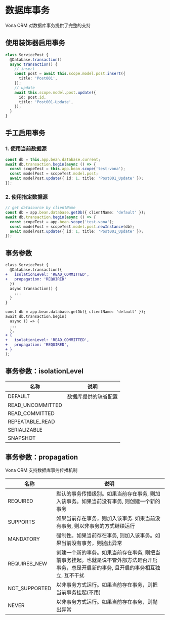 # 数据库事务

Vona ORM 对数据库事务提供了完整的支持

## 使用装饰器启用事务

``` typescript
class ServicePost {
  @Database.transaction()
  async transaction() {
    // insert
    const post = await this.scope.model.post.insert({
      title: 'Post001',
    });
    // update
    await this.scope.model.post.update({
      id: post.id,
      title: 'Post001-Update',
    });
  }
}  
```

## 手工启用事务

### 1. 使用当前数据源

``` typescript
const db = this.app.bean.database.current;
await db.transaction.begin(async () => {
  const scopeTest = this.app.bean.scope('test-vona');
  const modelPost = scopeTest.model.post;
  await modelPost.update({ id: 1, title: 'Post001_Update' });
});
```

### 2. 使用指定数据源

``` typescript
// get datasource by clientName
const db = app.bean.database.getDb({ clientName: 'default' });
await db.transaction.begin(async () => {
  const scopeTest = app.bean.scope('test-vona');
  const modelPost = scopeTest.model.post.newInstance(db);
  await modelPost.update({ id: 1, title: 'Post001_Update' });
});
```

## 事务参数

``` diff
class ServicePost {
  @Database.transaction({
+   isolationLevel: 'READ_COMMITTED',
+   propagation: 'REQUIRED'
  })
  async transaction() {
    ...
  }
}  
```

``` diff
const db = app.bean.database.getDb({ clientName: 'default' });
await db.transaction.begin(
  async () => {
  ...
  },
+ {
+   isolationLevel: 'READ_COMMITTED',
+   propagation: 'REQUIRED',
+ }
);
```

## 事务参数：isolationLevel

|名称|说明|
|--|--|
|DEFAULT|数据库提供的缺省配置|
|READ_UNCOMMITTED||
|READ_COMMITTED||
|REPEATABLE_READ||
|SERIALIZABLE||
|SNAPSHOT||


## 事务参数：propagation

Vona ORM 支持数据库事务传播机制

|名称|说明|
|--|--|
|REQUIRED|默认的事务传播级别。如果当前存在事务, 则加入该事务。如果当前没有事务, 则创建一个新的事务|
|SUPPORTS|如果当前存在事务，则加入该事务. 如果当前没有事务, 则以非事务的方式继续运行|
|MANDATORY|强制性。如果当前存在事务, 则加入该事务。如果当前没有事务，则抛出异常|
|REQUIRES_NEW|创建一个新的事务。如果当前存在事务, 则把当前事务挂起。也就是说不管外部方法是否开启事务，总是开启新的事务, 且开启的事务相互独立, 互不干扰|
|NOT_SUPPORTED|以非事务方式运行。如果当前存在事务，则把当前事务挂起(不用)|
|NEVER|以非事务方式运行。如果当前存在事务，则抛出异常|

